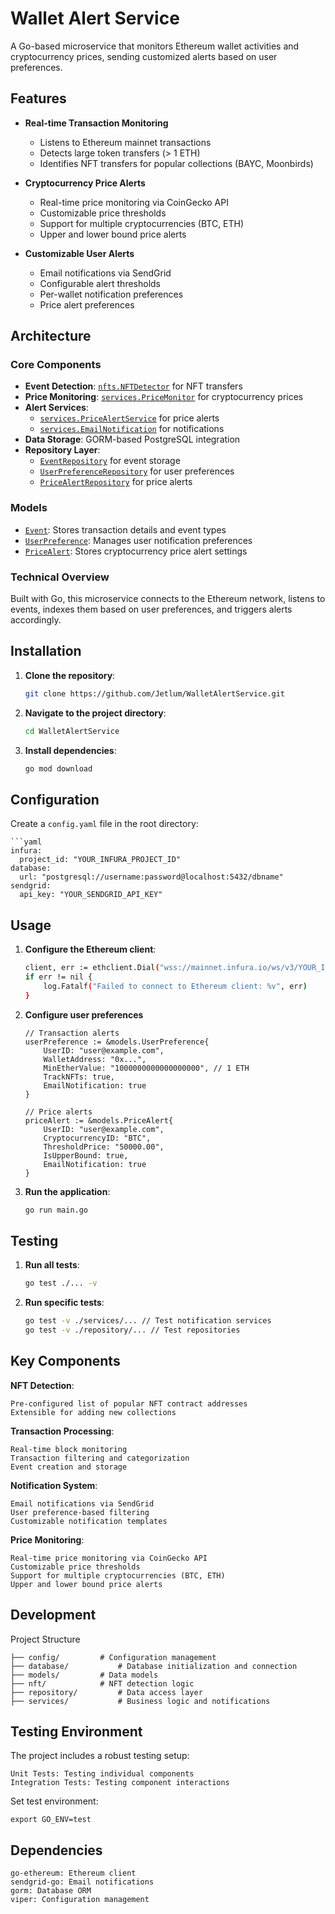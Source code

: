 # Wallet Alert Service

A Go-based microservice that monitors Ethereum wallet activities and cryptocurrency prices, sending customized alerts based on user preferences.

## Features

- **Real-time Transaction Monitoring**
  - Listens to Ethereum mainnet transactions
  - Detects large token transfers (> 1 ETH)
  - Identifies NFT transfers for popular collections (BAYC, Moonbirds)

- **Cryptocurrency Price Alerts**
  - Real-time price monitoring via CoinGecko API
  - Customizable price thresholds
  - Support for multiple cryptocurrencies (BTC, ETH)
  - Upper and lower bound price alerts

- **Customizable User Alerts**
  - Email notifications via SendGrid
  - Configurable alert thresholds
  - Per-wallet notification preferences
  - Price alert preferences

## Architecture

### Core Components

- **Event Detection**: [`nfts.NFTDetector`](nft/nftdetector.go) for NFT transfers
- **Price Monitoring**: [`services.PriceMonitor`](services/price_monitor.go) for cryptocurrency prices
- **Alert Services**: 
  - [`services.PriceAlertService`](services/price_alert.go) for price alerts
  - [`services.EmailNotification`](services/notification.go) for notifications
- **Data Storage**: GORM-based PostgreSQL integration
- **Repository Layer**: 
  - [`EventRepository`](repository/event_repository.go) for event storage
  - [`UserPreferenceRepository`](repository/user_preference.go) for user preferences
  - [`PriceAlertRepository`](repository/price_alert_repository.go) for price alerts

### Models

- [`Event`](models/event.go): Stores transaction details and event types
- [`UserPreference`](models/models.go): Manages user notification preferences
- [`PriceAlert`](models/models.go): Stores cryptocurrency price alert settings

### Technical Overview

Built with Go, this microservice connects to the Ethereum network, listens to events, indexes them based on user preferences, and triggers alerts accordingly.

## Installation

1. **Clone the repository**:
    ```sh
    git clone https://github.com/Jetlum/WalletAlertService.git
    ```

2. **Navigate to the project directory**:
    ```sh
    cd WalletAlertService
    ```

3. **Install dependencies**:
    ```sh
    go mod download
    ```

## Configuration

Create a `config.yaml` file in the root directory:

	```yaml
	infura:
	  project_id: "YOUR_INFURA_PROJECT_ID"
	database:
	  url: "postgresql://username:password@localhost:5432/dbname"
	sendgrid:
	  api_key: "YOUR_SENDGRID_API_KEY"

## Usage

1.  **Configure the Ethereum client**:

	```sh
	client, err := ethclient.Dial("wss://mainnet.infura.io/ws/v3/YOUR_INFURA_PROJECT_ID")
	if err != nil {
		log.Fatalf("Failed to connect to Ethereum client: %v", err)
	}
	
2.	**Configure user preferences**

		// Transaction alerts
		userPreference := &models.UserPreference{
			UserID: "user@example.com",
			WalletAddress: "0x...",
			MinEtherValue: "1000000000000000000", // 1 ETH
			TrackNFTs: true,
			EmailNotification: true
		}

		// Price alerts
		priceAlert := &models.PriceAlert{
			UserID: "user@example.com",
			CryptocurrencyID: "BTC",
			ThresholdPrice: "50000.00",
			IsUpperBound: true,
			EmailNotification: true
		}
 
3.  **Run the application**:
	```sh
	go run main.go

## Testing

1.  **Run all tests**:

	```sh
	go test ./... -v

2.  **Run specific tests**:

	```sh
	go test -v ./services/... // Test notification services
	go test -v ./repository/... // Test repositories

## Key Components

**NFT Detection**:

	Pre-configured list of popular NFT contract addresses
	Extensible for adding new collections

**Transaction Processing**:

	Real-time block monitoring
	Transaction filtering and categorization
	Event creation and storage
 
**Notification System**:

	Email notifications via SendGrid
	User preference-based filtering
	Customizable notification templates

**Price Monitoring**:

	Real-time price monitoring via CoinGecko API
	Customizable price thresholds
	Support for multiple cryptocurrencies (BTC, ETH)
	Upper and lower bound price alerts

## Development
Project Structure

	├── config/			# Configuration management
	├── database/			# Database initialization and connection
	├── models/			# Data models
	├── nft/			# NFT detection logic
	├── repository/			# Data access layer
	├── services/			# Business logic and notifications

## Testing Environment
The project includes a robust testing setup:

	Unit Tests: Testing individual components
	Integration Tests: Testing component interactions

Set test environment:
	
 	export GO_ENV=test
	
## Dependencies

	go-ethereum: Ethereum client
	sendgrid-go: Email notifications
	gorm: Database ORM
	viper: Configuration management